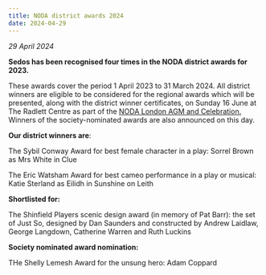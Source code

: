 ```yaml
---
title: NODA district awards 2024
date: 2024-04-29
---
```

*29 April 2024*

**Sedos has been recognised four times in the NODA district awards for 2023.**

These awards cover the period 1 April 2023 to 31 March 2024. All district winners are eligible to be considered for the regional awards which will be presented, along with the district winner certificates, on Sunday 16 June at The Radlett Centre as part of the [NODA London AGM and Celebration.](https://www.ticketsource.co.uk/noda-london) Winners of the society-nominated awards are also announced on this day.

**Our district winners are**:

The Sybil Conway Award for best female character in a play: Sorrel Brown as Mrs White in Clue

The Eric Watsham Award for best cameo performance in a play or musical: Katie Sterland as Eilidh in Sunshine on Leith

**Shortlisted for:**

The Shinfield Players scenic design award (in memory of Pat Barr): the set of Just So, designed by Dan Saunders and constructed by Andrew Laidlaw, George Langdown, Catherine Warren and Ruth Luckins

**Society nominated award nomination:**

THe Shelly Lemesh Award for the unsung hero: Adam Coppard